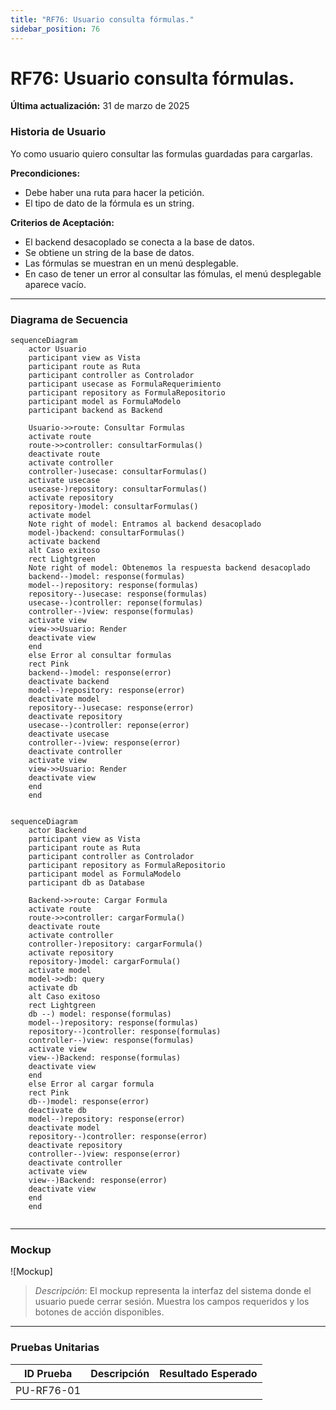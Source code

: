 ```yaml
---
title: "RF76: Usuario consulta fórmulas."  
sidebar_position: 76
---
```


# RF76: Usuario consulta fórmulas.

**Última actualización:** 31 de marzo de 2025

### Historia de Usuario

Yo como usuario quiero consultar las formulas guardadas para cargarlas.

**Precondiciones:**
  - Debe haber una ruta para hacer la petición.
  - El tipo de dato de la fórmula es un string. 

**Criterios de Aceptación:**
  - El backend desacoplado se conecta a la base de datos.
  - Se obtiene un string de la base de datos.
  - Las fórmulas se muestran en un menú desplegable.
  - En caso de tener un error al consultar las fómulas, el menú desplegable aparece vacío.

---

### Diagrama de Secuencia

```mermaid
sequenceDiagram
    actor Usuario
    participant view as Vista
    participant route as Ruta
    participant controller as Controlador
    participant usecase as FormulaRequerimiento
    participant repository as FormulaRepositorio
    participant model as FormulaModelo
    participant backend as Backend

    Usuario->>route: Consultar Formulas
    activate route
    route->>controller: consultarFormulas()
    deactivate route
    activate controller
    controller-)usecase: consultarFormulas()
    activate usecase
    usecase-)repository: consultarFormulas()
    activate repository
    repository-)model: consultarFormulas()
    activate model
    Note right of model: Entramos al backend desacoplado
    model-)backend: consultarFormulas()
    activate backend
    alt Caso exitoso
    rect Lightgreen
    Note right of model: Obtenemos la respuesta backend desacoplado
    backend--)model: response(formulas)
    model--)repository: response(formulas)
    repository--)usecase: response(formulas)
    usecase--)controller: reponse(formulas)
    controller--)view: response(formulas)
    activate view
    view->>Usuario: Render
    deactivate view
    end
    else Error al consultar formulas
    rect Pink
    backend--)model: response(error)
    deactivate backend
    model--)repository: response(error)
    deactivate model
    repository--)usecase: response(error)
    deactivate repository
    usecase--)controller: reponse(error)
    deactivate usecase
    controller--)view: response(error)
    deactivate controller
    activate view
    view->>Usuario: Render
    deactivate view
    end
    end
    
```


```mermaid
sequenceDiagram
    actor Backend
    participant view as Vista
    participant route as Ruta
    participant controller as Controlador
    participant repository as FormulaRepositorio
    participant model as FormulaModelo
    participant db as Database

    Backend->>route: Cargar Formula
    activate route
    route->>controller: cargarFormula()
    deactivate route
    activate controller
    controller-)repository: cargarFormula()
    activate repository
    repository-)model: cargarFormula()
    activate model 
    model->>db: query
    activate db
    alt Caso exitoso
    rect Lightgreen
    db --) model: response(formulas)
    model--)repository: response(formulas)
    repository--)controller: response(formulas)
    controller--)view: response(formulas)
    activate view
    view--)Backend: response(formulas)
    deactivate view
    end
    else Error al cargar formula
    rect Pink
    db--)model: response(error)
    deactivate db
    model--)repository: response(error)
    deactivate model
    repository--)controller: response(error)
    deactivate repository
    controller--)view: response(error)
    deactivate controller
    activate view
    view--)Backend: response(error)
    deactivate view
    end
    end
    
```


---

### Mockup

![Mockup]

> *Descripción*: El mockup representa la interfaz del sistema donde el usuario puede cerrar sesión. Muestra los campos requeridos y los botones de acción disponibles.

---

### Pruebas Unitarias 
| ID Prueba | Descripción | Resultado Esperado |
|-----------|-------------|--------------------|
|PU-RF76-01|  |  |